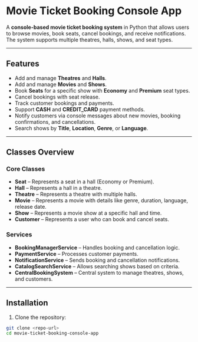 # Movie Ticket Booking Console App

A **console-based movie ticket booking system** in Python that allows users to browse movies, book seats, cancel bookings, and receive notifications. The system supports multiple theatres, halls, shows, and seat types.

---

## Features

- Add and manage **Theatres** and **Halls**.
- Add and manage **Movies** and **Shows**.
- Book **Seats** for a specific show with **Economy** and **Premium** seat types.
- Cancel bookings with seat release.
- Track customer bookings and payments.
- Support **CASH** and **CREDIT_CARD** payment methods.
- Notify customers via console messages about new movies, booking confirmations, and cancellations.
- Search shows by **Title**, **Location**, **Genre**, or **Language**.

---

## Classes Overview

### Core Classes
- **Seat** – Represents a seat in a hall (Economy or Premium).
- **Hall** – Represents a hall in a theatre.
- **Theatre** – Represents a theatre with multiple halls.
- **Movie** – Represents a movie with details like genre, duration, language, release date.
- **Show** – Represents a movie show at a specific hall and time.
- **Customer** – Represents a user who can book and cancel seats.

### Services
- **BookingManagerService** – Handles booking and cancellation logic.
- **PaymentService** – Processes customer payments.
- **NotificationService** – Sends booking and cancellation notifications.
- **CatalogSearchService** – Allows searching shows based on criteria.
- **CentralBookingSystem** – Central system to manage theatres, shows, and customers.

---

## Installation

1. Clone the repository:

```bash
git clone <repo-url>
cd movie-ticket-booking-console-app
